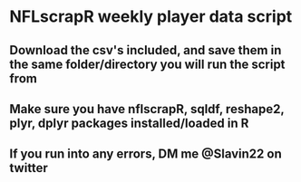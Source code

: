 # NFLscrapR weekly player data script

## Download the csv's included, and save them in the same folder/directory you will run the script from

## Make sure you have nflscrapR, sqldf, reshape2, plyr, dplyr packages installed/loaded in R

## If you run into any errors, DM me @Slavin22 on twitter